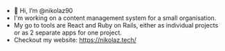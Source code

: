 - 👋 Hi, I’m @nikolaz90
- I'm working on a content management system for a small organisation.
- My go to tools are React and Ruby on Rails, either as individual projects or as 2 separate apps for one project.
- Checkout my website: https://nikolaz.tech/

<!---
nikolaz90/nikolaz90 is a ✨ special ✨ repository because its `README.md` (this file) appears on your GitHub profile.
You can click the Preview link to take a look at your changes.
--->
